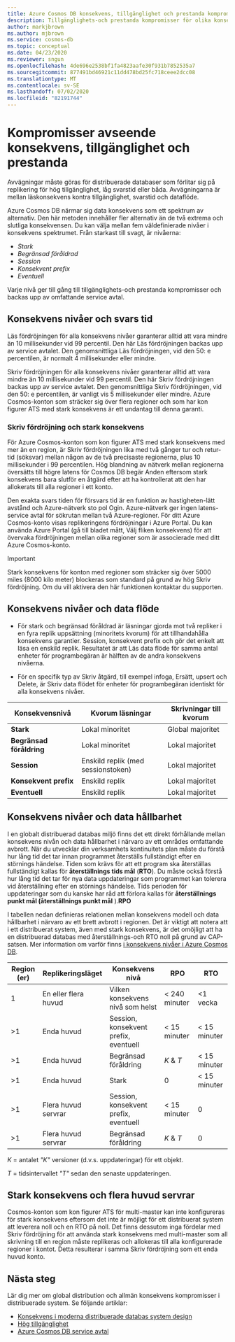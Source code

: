 ```yaml
---
title: Azure Cosmos DB konsekvens, tillgänglighet och prestanda kompromisser
description: Tillgänglighets-och prestanda kompromisser för olika konsekvens nivåer i Azure Cosmos DB.
author: markjbrown
ms.author: mjbrown
ms.service: cosmos-db
ms.topic: conceptual
ms.date: 04/23/2020
ms.reviewer: sngun
ms.openlocfilehash: 4de696e2538bf1fa4823aafe30f931b7852535a7
ms.sourcegitcommit: 877491bd46921c11dd478bd25fc718ceee2dcc08
ms.translationtype: MT
ms.contentlocale: sv-SE
ms.lasthandoff: 07/02/2020
ms.locfileid: "82191744"
---
```

# <a name="consistency-availability-and-performance-tradeoffs"></a>Kompromisser avseende konsekvens, tillgänglighet och prestanda

Avvägningar måste göras för distribuerade databaser som förlitar sig på replikering för hög tillgänglighet, låg svarstid eller båda. Avvägningarna är mellan läskonsekvens kontra tillgänglighet, svarstid och dataflöde.

Azure Cosmos DB närmar sig data konsekvens som ett spektrum av alternativ. Den här metoden innehåller fler alternativ än de två extrema och slutliga konsekvensen. Du kan välja mellan fem väldefinierade nivåer i konsekvens spektrumet. Från starkast till svagt, är nivåerna:

- *Stark*
- *Begränsad föråldrad*
- *Session*
- *Konsekvent prefix*
- *Eventuell*

Varje nivå ger till gång till tillgänglighets-och prestanda kompromisser och backas upp av omfattande service avtal.

## <a name="consistency-levels-and-latency"></a>Konsekvens nivåer och svars tid

Läs fördröjningen för alla konsekvens nivåer garanterar alltid att vara mindre än 10 millisekunder vid 99 percentil. Den här Läs fördröjningen backas upp av service avtalet. Den genomsnittliga Läs fördröjningen, vid den 50: e percentilen, är normalt 4 millisekunder eller mindre.

Skriv fördröjningen för alla konsekvens nivåer garanterar alltid att vara mindre än 10 millisekunder vid 99 percentil. Den här Skriv fördröjningen backas upp av service avtalet. Den genomsnittliga Skriv fördröjningen, vid den 50: e percentilen, är vanligt vis 5 millisekunder eller mindre. Azure Cosmos-konton som sträcker sig över flera regioner och som har kon figurer ATS med stark konsekvens är ett undantag till denna garanti.

### <a name="write-latency-and-strong-consistency"></a>Skriv fördröjning och stark konsekvens

För Azure Cosmos-konton som kon figurer ATS med stark konsekvens med mer än en region, är Skriv fördröjningen lika med två gånger tur och retur-tid (söksvar) mellan någon av de två precisaste regionerna, plus 10 millisekunder i 99 percentilen. Hög blandning av nätverk mellan regionerna översätts till högre latens för Cosmos DB begär Anden eftersom stark konsekvens bara slutför en åtgärd efter att ha kontrollerat att den har allokerats till alla regioner i ett konto.

Den exakta svars tiden för försvars tid är en funktion av hastigheten-lätt avstånd och Azure-nätverk sto pol Ogin. Azure-nätverk ger ingen latens-service avtal för sökrutan mellan två Azure-regioner. För ditt Azure Cosmos-konto visas replikeringens fördröjningar i Azure Portal. Du kan använda Azure Portal (gå till bladet mått, Välj fliken konsekvens) för att övervaka fördröjningen mellan olika regioner som är associerade med ditt Azure Cosmos-konto.

> [!IMPORTANT]
> Stark konsekvens för konton med regioner som sträcker sig över 5000 miles (8000 kilo meter) blockeras som standard på grund av hög Skriv fördröjning. Om du vill aktivera den här funktionen kontaktar du supporten.

## <a name="consistency-levels-and-throughput"></a>Konsekvens nivåer och data flöde

- För stark och begränsad föråldrad är läsningar gjorda mot två repliker i en fyra replik uppsättning (minoritets kvorum) för att tillhandahålla konsekvens garantier. Session, konsekvent prefix och gör det enkelt att läsa en enskild replik. Resultatet är att Läs data flöde för samma antal enheter för programbegäran är hälften av de andra konsekvens nivåerna.

- För en specifik typ av Skriv åtgärd, till exempel infoga, Ersätt, upsert och Delete, är Skriv data flödet för enheter för programbegäran identiskt för alla konsekvens nivåer.

|**Konsekvensnivå**|**Kvorum läsningar**|**Skrivningar till kvorum**|
|--|--|--|
|**Stark**|Lokal minoritet|Global majoritet|
|**Begränsad föråldring**|Lokal minoritet|Lokal majoritet|
|**Session**|Enskild replik (med sessionstoken)|Lokal majoritet|
|**Konsekvent prefix**|Enskild replik|Lokal majoritet|
|**Eventuell**|Enskild replik|Lokal majoritet|

## <a name="consistency-levels-and-data-durability"></a><a id="rto"></a>Konsekvens nivåer och data hållbarhet

I en globalt distribuerad databas miljö finns det ett direkt förhållande mellan konsekvens nivån och data hållbarhet i närvaro av ett områdes omfattande avbrott. När du utvecklar din verksamhets kontinuitets plan måste du förstå hur lång tid det tar innan programmet återställs fullständigt efter en störnings händelse. Tiden som krävs för att ett program ska återställas fullständigt kallas för **återställnings tids mål** (**RTO**). Du måste också förstå hur lång tid det tar för nya data uppdateringar som programmet kan tolerera vid återställning efter en störnings händelse. Tids perioden för uppdateringar som du kanske har råd att förlora kallas för **återställnings punkt mål (återställnings punkt mål** ).**RPO**

I tabellen nedan definieras relationen mellan konsekvens modell och data hållbarhet i närvaro av ett brett avbrott i regionen. Det är viktigt att notera att i ett distribuerat system, även med stark konsekvens, är det omöjligt att ha en distribuerad databas med återställnings-och RTO noll på grund av CAP-satsen. Mer information om varför finns [i konsekvens nivåer i Azure Cosmos DB](consistency-levels.md).

|**Region (er)**|**Replikeringsläget**|**Konsekvens nivå**|**RPO**|**RTO**|
|---------|---------|---------|---------|---------|
|1|En eller flera huvud|Vilken konsekvens nivå som helst|< 240 minuter|<1 vecka|
|>1|Enda huvud|Session, konsekvent prefix, eventuell|< 15 minuter|< 15 minuter|
|>1|Enda huvud|Begränsad föråldring|*K*  &  *T*|< 15 minuter|
|>1|Enda huvud|Stark|0|< 15 minuter|
|>1|Flera huvud servrar|Session, konsekvent prefix, eventuell|< 15 minuter|0|
|>1|Flera huvud servrar|Begränsad föråldring|*K*  &  *T*|0|

*K* = antalet *"K"* versioner (d.v.s. uppdateringar) för ett objekt.

*T* = tidsintervallet *"T"* sedan den senaste uppdateringen.

## <a name="strong-consistency-and-multi-master"></a>Stark konsekvens och flera huvud servrar

Cosmos-konton som kon figurer ATS för multi-master kan inte konfigureras för stark konsekvens eftersom det inte är möjligt för ett distribuerat system att leverera noll och en RTO på noll. Det finns dessutom inga fördelar med Skriv fördröjning för att använda stark konsekvens med multi-master som all skrivning till en region måste replikeras och allokeras till alla konfigurerade regioner i kontot. Detta resulterar i samma Skriv fördröjning som ett enda huvud konto.

## <a name="next-steps"></a>Nästa steg

Lär dig mer om global distribution och allmän konsekvens kompromisser i distribuerade system. Se följande artiklar:

- [Konsekvens i moderna distribuerade databas system design](https://www.computer.org/csdl/magazine/co/2012/02/mco2012020037/13rRUxjyX7k)
- [Hög tillgänglighet](high-availability.md)
- [Azure Cosmos DB service avtal](https://azure.microsoft.com/support/legal/sla/cosmos-db/v1_2/)
